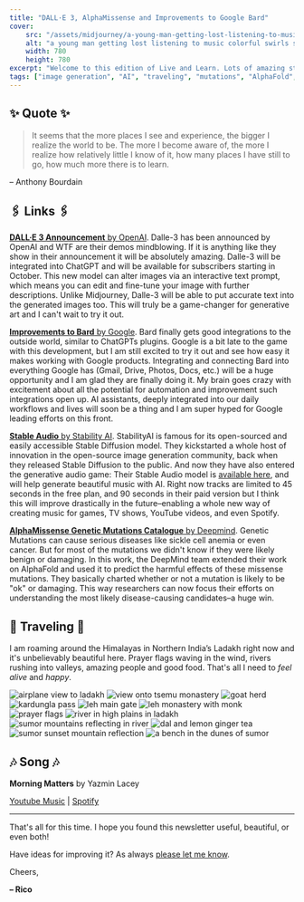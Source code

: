 ```yaml
---
title: "DALL·E 3, AlphaMissense and Improvements to Google Bard"
cover:
    src: "/assets/midjourney/a-young-man-getting-lost-listening-to-music-colorful-swirls-smile-universe.webp"
    alt: "a young man getting lost listening to music colorful swirls smile universe"
    width: 780
    height: 780
excerpt: "Welcome to this edition of Live and Learn. Lots of amazing stuff has been announced in the last two weeks: Better features for Google Bard, supreme music generation capabilities from Stability AI, and some serious improvements to image generation with DALL·E 3. As always I hope you enjoy this edition of Live and Learn."
tags: ["image generation", "AI", "traveling", "mutations", "AlphaFold", "Dalle-3", "Bard", "DeepMind", "OpenAi", "StabilityAI", "machine learning"]
---
```


## ✨ Quote ✨

> It seems that the more places I see and experience, the bigger I realize the world to be. The more I become aware of, the more I realize how relatively little I know of it, how many places I have still to go, how much more there is to learn.

– Anthony Bourdain 

## 🖇️ Links 🖇️

[**DALL·E 3 Announcement** by OpenAI](https://openai.com/dall-e-3). Dalle-3 has been announced by OpenAI and WTF are their demos mindblowing. If it is anything like they show in their announcement it will be absolutely amazing. Dalle-3 will be integrated into ChatGPT and will be available for subscribers starting in October. This new model can alter images via an interactive text prompt, which means you can edit and fine-tune your image with further descriptions. Unlike Midjourney, Dalle-3 will be able to put accurate text into the generated images too. This will truly be a game-changer for generative art and I can't wait to try it out.

[**Improvements to Bard** by Google](https://blog.google/products/bard/google-bard-new-features-update-sept-2023/). Bard finally gets good integrations to the outside world, similar to ChatGPTs plugins. Google is a bit late to the game with this development, but I am still excited to try it out and see how easy it makes working with Google products. Integrating and connecting Bard into everything Google has (Gmail, Drive, Photos, Docs, etc.) will be a huge opportunity and I am glad they are finally doing it. My brain goes crazy with excitement about all the potential for automation and improvement such integrations open up. AI assistants, deeply integrated into our daily workflows and lives will soon be a thing and I am super hyped for Google leading efforts on this front.

[**Stable Audio** by Stability AI](https://stability.ai/blog/stable-audio-using-ai-to-generate-music). StabilityAI is famous for its open-sourced and easily accessible Stable Diffusion model. They kickstarted a whole host of innovation in the open-source image generation community, back when they released Stable Diffusion to the public. And now they have also entered the generative audio game: Their Stable Audio model is [available here](https://www.stableaudio.com/), and will help generate beautiful music with AI. Right now tracks are limited to 45 seconds in the free plan, and 90 seconds in their paid version but I think this will improve drastically in the future–enabling a whole new way of creating music for games, TV shows, YouTube videos, and even Spotify. 

[**AlphaMissense Genetic Mutations Catalogue** by Deepmind](https://www.deepmind.com/blog/alphamissense-catalogue-of-genetic-mutations-to-help-pinpoint-the-cause-of-diseases). Genetic Mutations can cause serious diseases like sickle cell anemia or even cancer. But for most of the mutations we didn't know if they were likely benign or damaging. In this work, the DeepMind team extended their work on AlphaFold and used it to predict the harmful effects of these missense mutations. They basically charted whether or not a mutation is likely to be "ok" or damaging. This way researchers can now focus their efforts on understanding the most likely disease-causing candidates–a huge win. 


## 🌌 Traveling 🌌

I am roaming around the Himalayas in Northern India’s Ladakh right now and it's unbelievably beautiful here. Prayer flags waving in the wind, rivers rushing into valleys, amazing people and good food. That's all I need to *feel alive* and *happy*. 

![airplane view to ladakh](/assets/newsletter/india-2023/airplane-view.webp)
![view onto tsemu monastery](/assets/newsletter/india-2023/tsemu-monastery.webp)
![goat herd](/assets/newsletter/india-2023/goat-herd.webp)
![kardungla pass](/assets/newsletter/india-2023/kardungla.webp)
![leh main gate](/assets/newsletter/india-2023/leh-main-gate.webp)
![leh monastery with monk](/assets/newsletter/india-2023/leh-monastery.webp)
![prayer flags](/assets/newsletter/india-2023/prayer-flags.webp)
![river in high plains in ladakh](/assets/newsletter/india-2023/river-ladakh.webp)
![sumor mountains reflecting in river](/assets/newsletter/india-2023/sumor-reflection.webp)
![dal and lemon ginger tea](/assets/newsletter/india-2023/dal-and-lemon-ginger-tea.webp)
![sumor sunset mountain reflection](/assets/newsletter/india-2023/sumor-sunset-lake.webp)
![a bench in the dunes of sumor](/assets/newsletter/india-2023/the-bench.webp)

## 🎶 Song 🎶

**Morning Matters** by Yazmin Lacey

[Youtube Music](https://music.youtube.com/watch?v=swNAFE61k2M) | [Spotify](https://open.spotify.com/track/1EeS8SQ0BAhNrLVLCNrxrj)

---

That's all for this time. I hope you found this newsletter useful, beautiful, or even both!

Have ideas for improving it? As always [please let me know](https://airtable.com/shro1VeyG4lkNXkx2). 

Cheers,

**– Rico**
